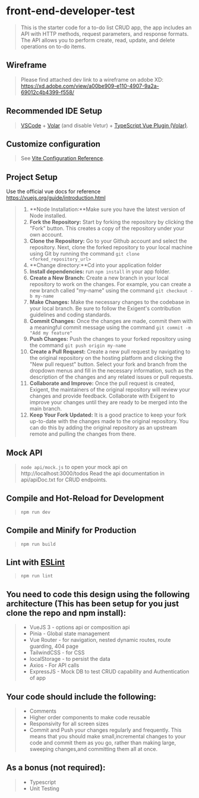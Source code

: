# front-end-developer-test

>This is the starter code for a to-do list CRUD app, the app includes an API with HTTP methods, request parameters, and response formats. The API allows you to perform create, read, update, and delete operations on to-do items.

## Wireframe

>Please find attached dev link to a wireframe on adobe XD: https://xd.adobe.com/view/a00be909-e110-4907-9a2a-69012c4b4399-f558/

## Recommended IDE Setup

>[VSCode](https://code.visualstudio.com/) + [Volar](https://marketplace.visualstudio.com/items?itemName=Vue.volar) (and disable Vetur) + [TypeScript Vue Plugin (Volar)](https://marketplace.visualstudio.com/items?itemName=Vue.vscode-typescript-vue-plugin).

## Customize configuration

>See [Vite Configuration Reference](https://vitejs.dev/config/).

## Project Setup

Use the official vue docs for reference https://vuejs.org/guide/introduction.html

>1. **Node Installation:**Make sure you have the latest version of Node installed.
>2. **Fork the Repository:** Start by forking the repository by clicking the "Fork" button. 
This creates a copy of the repository under your own account.
>3. **Clone the Repository:** Go to your Github account and select the repository. 
Next, clone the forked repository to your local machine using Git by running the
command `git clone <forked_repository_url>`
>4. **Change directory:**Cd into your application folder
>5. **Install dependencies:** run `npm install` in your app folder.
>6. **Create a New Branch:** Create a new branch in your local repository to work on the changes. 
For example, you can create a new branch called "my-name" using the command `git checkout -b my-name`
>7. **Make Changes:** Make the necessary changes to the codebase in your local branch. 
Be sure to follow the Exigent's contribution guidelines and coding standards.
>8. **Commit Changes:** Once the changes are made, commit them with a meaningful 
commit message using the command `git commit -m "Add my feature"`
>9. **Push Changes:** Push the changes to your forked repository using the command `git push origin my-name`
>10. **Create a Pull Request:** Create a new pull request by navigating to the original repository on the hosting 
platform and clicking the "New pull request" button. Select your fork and branch from the dropdown menus and 
fill in the necessary information, such as the description of the changes and any related issues or pull requests.
>11. **Collaborate and Improve:** Once the pull request is created, Exigent, the maintainers of the original repository
will review your changes and provide feedback. Collaborate with Exigent to improve your changes until they
are ready to be merged into the main branch.
>12. **Keep Your Fork Updated:** It is a good practice to keep your fork up-to-date with the changes made to the 
original repository. You can do this by adding the original repository as an upstream remote and pulling
the changes from there.

## Mock API

>`node api/mock.js` to open your mock api on  http://localhost:3000/todos
>Read the api documentation in api/apiDoc.txt for CRUD endpoints.

## Compile and Hot-Reload for Development

>`npm run dev`

## Compile and Minify for Production


>`npm run build`


## Lint with [ESLint](https://eslint.org/)


>`npm run lint`


## You need to code this design using the following architecture (This has been setup for you just clone the repo and npm install): 

>* VueJS 3 - options api or composition api
>* Pinia - Global state management
>* Vue Router - for navigation, nested dynamic routes, route guarding, 404 page
>* TailwindCSS - for CSS
>* localStorage - to persist the data
>* Axios - For API calls
>* ExpressJS - Mock DB to test CRUD capability and Authentication of app

## Your code should include the following:

>* Comments
>* Higher order components to make code reusable
>* Responsivity for all screen sizes
>* Commit and Push your changes regularly and frequently. This means that you should make small,incremental changes
  to your code and commit them as you go, rather than making large, sweeping changes,and committing them all at once.

## As a bonus (not required):

>* Typescript
>* Unit Testing




